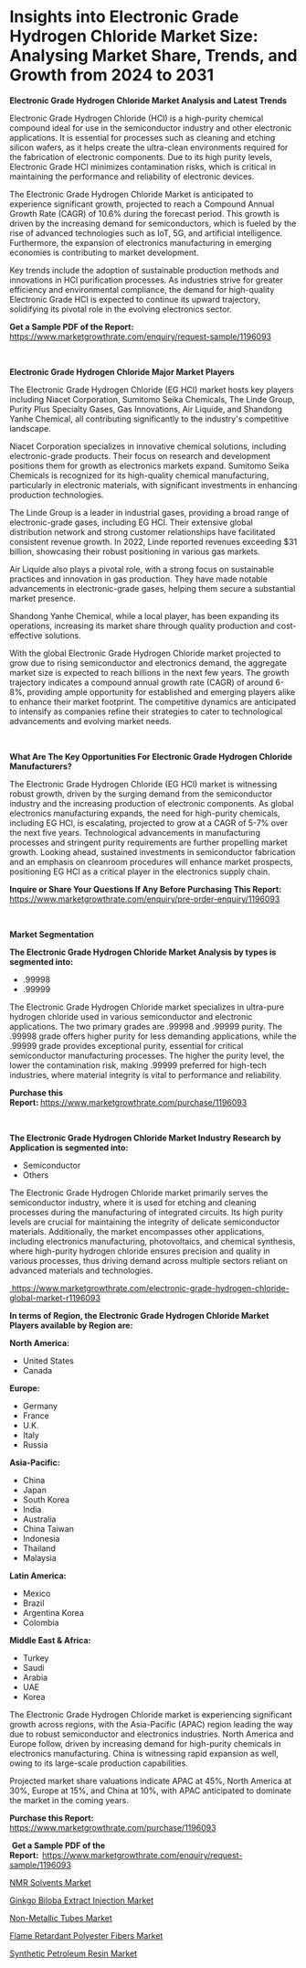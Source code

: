 <p><h1>Insights into Electronic Grade Hydrogen Chloride Market Size: Analysing Market Share, Trends, and Growth from 2024 to 2031</h1></p><p><strong>Electronic Grade Hydrogen Chloride Market Analysis and Latest Trends</strong></p>
<p><p>Electronic Grade Hydrogen Chloride (HCl) is a high-purity chemical compound ideal for use in the semiconductor industry and other electronic applications. It is essential for processes such as cleaning and etching silicon wafers, as it helps create the ultra-clean environments required for the fabrication of electronic components. Due to its high purity levels, Electronic Grade HCl minimizes contamination risks, which is critical in maintaining the performance and reliability of electronic devices.</p><p>The Electronic Grade Hydrogen Chloride Market is anticipated to experience significant growth, projected to reach a Compound Annual Growth Rate (CAGR) of 10.6% during the forecast period. This growth is driven by the increasing demand for semiconductors, which is fueled by the rise of advanced technologies such as IoT, 5G, and artificial intelligence. Furthermore, the expansion of electronics manufacturing in emerging economies is contributing to market development. </p><p>Key trends include the adoption of sustainable production methods and innovations in HCl purification processes. As industries strive for greater efficiency and environmental compliance, the demand for high-quality Electronic Grade HCl is expected to continue its upward trajectory, solidifying its pivotal role in the evolving electronics sector.</p></p>
<p><strong>Get a Sample PDF of the Report:&nbsp;</strong> <a href="https://www.marketgrowthrate.com/enquiry/request-sample/1196093">https://www.marketgrowthrate.com/enquiry/request-sample/1196093</a></p>
<p>&nbsp;</p>
<p><strong>Electronic Grade Hydrogen Chloride Major Market Players</strong></p>
<p><p>The Electronic Grade Hydrogen Chloride (EG HCl) market hosts key players including Niacet Corporation, Sumitomo Seika Chemicals, The Linde Group, Purity Plus Specialty Gases, Gas Innovations, Air Liquide, and Shandong Yanhe Chemical, all contributing significantly to the industry's competitive landscape.</p><p>Niacet Corporation specializes in innovative chemical solutions, including electronic-grade products. Their focus on research and development positions them for growth as electronics markets expand. Sumitomo Seika Chemicals is recognized for its high-quality chemical manufacturing, particularly in electronic materials, with significant investments in enhancing production technologies.</p><p>The Linde Group is a leader in industrial gases, providing a broad range of electronic-grade gases, including EG HCl. Their extensive global distribution network and strong customer relationships have facilitated consistent revenue growth. In 2022, Linde reported revenues exceeding $31 billion, showcasing their robust positioning in various gas markets.</p><p>Air Liquide also plays a pivotal role, with a strong focus on sustainable practices and innovation in gas production. They have made notable advancements in electronic-grade gases, helping them secure a substantial market presence.</p><p>Shandong Yanhe Chemical, while a local player, has been expanding its operations, increasing its market share through quality production and cost-effective solutions.</p><p>With the global Electronic Grade Hydrogen Chloride market projected to grow due to rising semiconductor and electronics demand, the aggregate market size is expected to reach billions in the next few years. The growth trajectory indicates a compound annual growth rate (CAGR) of around 6-8%, providing ample opportunity for established and emerging players alike to enhance their market footprint. The competitive dynamics are anticipated to intensify as companies refine their strategies to cater to technological advancements and evolving market needs.</p></p>
<p>&nbsp;</p>
<p><strong>What Are The Key Opportunities For Electronic Grade Hydrogen Chloride Manufacturers?</strong></p>
<p><p>The Electronic Grade Hydrogen Chloride (EG HCl) market is witnessing robust growth, driven by the surging demand from the semiconductor industry and the increasing production of electronic components. As global electronics manufacturing expands, the need for high-purity chemicals, including EG HCl, is escalating, projected to grow at a CAGR of 5-7% over the next five years. Technological advancements in manufacturing processes and stringent purity requirements are further propelling market growth. Looking ahead, sustained investments in semiconductor fabrication and an emphasis on cleanroom procedures will enhance market prospects, positioning EG HCl as a critical player in the electronics supply chain.</p></p>
<p><strong>Inquire or Share Your Questions If Any Before Purchasing This Report:</strong> <a href="https://www.marketgrowthrate.com/enquiry/pre-order-enquiry/1196093">https://www.marketgrowthrate.com/enquiry/pre-order-enquiry/1196093</a></p>
<p>&nbsp;</p>
<p><strong>Market Segmentation</strong></p>
<p><strong>The Electronic Grade Hydrogen Chloride Market Analysis by types is segmented into:</strong></p>
<p><ul><li>.99998</li><li>.99999</li></ul></p>
<p><p>The Electronic Grade Hydrogen Chloride market specializes in ultra-pure hydrogen chloride used in various semiconductor and electronic applications. The two primary grades are .99998 and .99999 purity. The .99998 grade offers higher purity for less demanding applications, while the .99999 grade provides exceptional purity, essential for critical semiconductor manufacturing processes. The higher the purity level, the lower the contamination risk, making .99999 preferred for high-tech industries, where material integrity is vital to performance and reliability.</p></p>
<p><strong>Purchase this Report:&nbsp;</strong><a href="https://www.marketgrowthrate.com/purchase/1196093">https://www.marketgrowthrate.com/purchase/1196093</a></p>
<p>&nbsp;</p>
<p><strong>The Electronic Grade Hydrogen Chloride Market Industry Research by Application is segmented into:</strong></p>
<p><ul><li>Semiconductor</li><li>Others</li></ul></p>
<p><p>The Electronic Grade Hydrogen Chloride market primarily serves the semiconductor industry, where it is used for etching and cleaning processes during the manufacturing of integrated circuits. Its high purity levels are crucial for maintaining the integrity of delicate semiconductor materials. Additionally, the market encompasses other applications, including electronics manufacturing, photovoltaics, and chemical synthesis, where high-purity hydrogen chloride ensures precision and quality in various processes, thus driving demand across multiple sectors reliant on advanced materials and technologies.</p></p>
<p><a href="https://www.marketgrowthrate.com/electronic-grade-hydrogen-chloride-global-market-r1196093">&nbsp;https://www.marketgrowthrate.com/electronic-grade-hydrogen-chloride-global-market-r1196093</a></p>
<p><strong>In terms of Region, the Electronic Grade Hydrogen Chloride Market Players available by Region are:</strong></p>
<p>
    <p> <strong> North America: </strong>
        <ul>
            <li>United States</li>
            <li>Canada</li>
        </ul>
        </p> 
    <p> <strong> Europe: </strong>
        <ul>
            <li>Germany</li>
            <li>France</li>
            <li>U.K.</li>
            <li>Italy</li>
            <li>Russia</li>
        </ul>
        </p> 
    <p> <strong> Asia-Pacific: </strong>
        <ul>
            <li>China</li>
            <li>Japan</li>
            <li>South Korea</li>
            <li>India</li>
            <li>Australia</li>
            <li>China Taiwan</li>
            <li>Indonesia</li>
            <li>Thailand</li>
            <li>Malaysia</li>
        </ul>
        </p> 
    <p> <strong> Latin America: </strong>
        <ul>
            <li>Mexico</li>
            <li>Brazil</li>
            <li>Argentina Korea</li>
            <li>Colombia</li>
        </ul>
        </p> 
    <p> <strong> Middle East & Africa: </strong>
        <ul>
            <li>Turkey</li>
            <li>Saudi</li>
            <li>Arabia</li>
            <li>UAE</li>
            <li>Korea</li>
        </ul>
    </p>
    </p>
<p><p>The Electronic Grade Hydrogen Chloride market is experiencing significant growth across regions, with the Asia-Pacific (APAC) region leading the way due to robust semiconductor and electronics industries. North America and Europe follow, driven by increasing demand for high-purity chemicals in electronics manufacturing. China is witnessing rapid expansion as well, owing to its large-scale production capabilities.</p><p>Projected market share valuations indicate APAC at 45%, North America at 30%, Europe at 15%, and China at 10%, with APAC anticipated to dominate the market in the coming years.</p></p>
<p><strong>Purchase this Report: </strong><a href="https://www.marketgrowthrate.com/purchase/1196093">https://www.marketgrowthrate.com/purchase/1196093</a></p>
<p>&nbsp;<strong>Get a Sample PDF of the Report:&nbsp;&nbsp;</strong><a href="https://www.marketgrowthrate.com/enquiry/request-sample/1196093">https://www.marketgrowthrate.com/enquiry/request-sample/1196093</a></p>
<p><strong></strong></p>
<p><p><a href="https://github.com/AshikRahman665/Market-Research-Report-List-1/blob/main/nmr-solvents-market.md">NMR Solvents Market</a></p><p><a href="https://www.linkedin.com/pulse/how-ginkgo-biloba-extract-injection-market-evolved-orjjc">Ginkgo Biloba Extract Injection Market</a></p><p><a href="https://medium.com/@cryptoasu_20150/non-metallic-tubes-market-a-global-and-regional-analysis-focus-on-end-user-product-and-region-0ef94ab59acc">Non-Metallic Tubes Market</a></p><p><a href="https://github.com/AfsanaMia652/Market-Research-Report-List-1/blob/main/flame-retardant-polyester-fibers-market.md">Flame Retardant Polyester Fibers Market</a></p><p><a href="https://medium.com/@cryptoasu_20150/strategic-market-insights-into-the-global-synthetic-petroleum-resin-market-2024-2031-fcaee0e5260a">Synthetic Petroleum Resin Market</a></p></p>